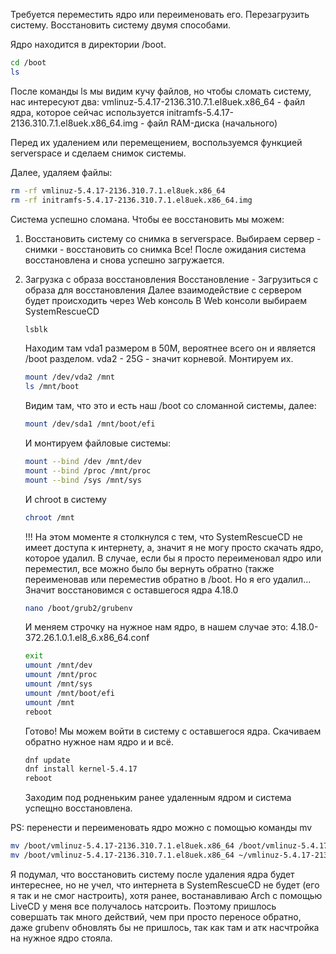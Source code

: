 Требуется переместить ядро или переименовать его. Перезагрузить систему.
Восстановить систему двумя способами.

Ядро находится в директории /boot. 
```bash
cd /boot
ls
```
После команды ls мы видим кучу файлов, но чтобы сломать систему, нас интересуют два:
vmlinuz-5.4.17-2136.310.7.1.el8uek.x86_64 - файл ядра, которое сейчас используется
initramfs-5.4.17-2136.310.7.1.el8uek.x86_64.img - файл RAM-диска (начального)

Перед их удалением или перемещением, воспользуемся функцией serverspace и сделаем снимок системы.

Далее, удаляем файлы:
```bash 
rm -rf vmlinuz-5.4.17-2136.310.7.1.el8uek.x86_64
rm -rf initramfs-5.4.17-2136.310.7.1.el8uek.x86_64.img
```
Система успешно сломана. Чтобы ее восстановить мы можем:
1. Восстановить систему со снимка в serverspace.
   Выбираем сервер - снимки - восстановить со снимка
   Все! После ожидания система восстановлена и снова успешно загружается.
2. Загрузка с образа восстановления
   Восстановление - Загрузиться с образа для восстановления
   Далее взаимодействие с сервером будет происходить через Web консоль
   В Web консоли выбираем SystemRescueCD 
   ```bash
   lsblk
   ```
   Находим там vda1 размером в 50M, вероятнее всего он и является /boot разделом.
   vda2 - 25G - значит корневой. Монтируем их.
   ```bash
   mount /dev/vda2 /mnt
   ls /mnt/boot
   ```
   Видим там, что это и есть наш /boot со сломанной системы, далее:
   ```bash
   mount /dev/sda1 /mnt/boot/efi
   ```
   И монтируем файловые системы:
   ```bash
   mount --bind /dev /mnt/dev
   mount --bind /proc /mnt/proc
   mount --bind /sys /mnt/sys
   ```
   И chroot в систему
   ```bash
   chroot /mnt
   ```
   !!! На этом моменте я столкнулся с тем, что SystemRescueCD не имеет доступа к интернету, а, значит я не могу просто скачать ядро, которое удалил.
   В случае, если бы я просто переименовал ядро или переместил, все можно было бы вернуть обратно (также переименовав или переместив обратно в /boot.
   Но я его удалил... Значит восстановимся с оставшегося ядра 4.18.0
   ```bash
   nano /boot/grub2/grubenv
   ```
   И меняем строчку на нужное нам ядро, в нашем случае это: 4.18.0-372.26.1.0.1.el8_6.x86_64.conf
   ```bash
   exit
   umount /mnt/dev
   umount /mnt/proc
   umount /mnt/sys
   umount /mnt/boot/efi
   umount /mnt
   reboot
   ```
   Готово! Мы можем войти в систему с оставшегося ядра. Скачиваем обратно нужное нам ядро и и всё.

   ```bash
   dnf update
   dnf install kernel-5.4.17
   reboot
   ```
   Заходим под родненьким ранее удаленным ядром и система успещно восстановлена.

PS: перенести и переименовать ядро можно с помощью команды mv
   ```bash
   mv /boot/vmlinuz-5.4.17-2136.310.7.1.el8uek.x86_64 /boot/vmlinuz-5.4.17-2136.310.7.1.el8uek.x86_43672846782
   mv /boot/vmlinuz-5.4.17-2136.310.7.1.el8uek.x86_64 ~/vmlinuz-5.4.17-2136.310.7.1.el8uek.x86_64
   ```
Я подумал, что восстановить систему после удаления ядра будет интереснее, но не учел, что интернета 
в SystemRescueCD не будет (его я так и не смог настроить), хотя ранее, востанавливаю Arch с помощью LiveCD у меня все получалось натсроить.
Поэтому пришлось совершать так много действий, чем при просто переносе обратно, даже grubenv обновлять бы не пришлось, так как там и атк насчтройка на нужное ядро стояла.

